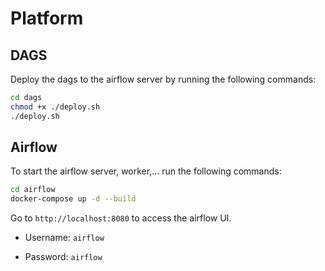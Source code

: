 # Platform

## DAGS

Deploy the dags to the airflow server by running the following commands:

```bash
cd dags
chmod +x ./deploy.sh
./deploy.sh
```

## Airflow

To start the airflow server, worker,... run the following commands:

```bash
cd airflow
docker-compose up -d --build
```

Go to `http://localhost:8080` to access the airflow UI.

- Username: `airflow`

- Password: `airflow`
